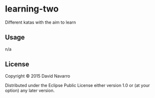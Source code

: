 # learning-two

Different katas with the aim to learn 

## Usage

n/a

## License

Copyright © 2015 David Navarro

Distributed under the Eclipse Public License either version 1.0 or (at
your option) any later version.
